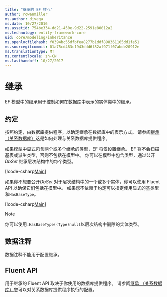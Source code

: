 ```yaml
---
title: "继承的 EF 核心"
author: rowanmiller
ms.author: divega
ms.date: 10/27/2016
ms.assetid: 754be334-dd21-450e-9d22-2591e80012a2
ms.technology: entity-framework-core
uid: core/modeling/inheritance
ms.openlocfilehash: f0394bc55dfbfea8277b1ddf898361165dd1fe51
ms.sourcegitcommit: 01a75cd483c1943ddd6f82af971f07abde20912e
ms.translationtype: MT
ms.contentlocale: zh-CN
ms.lasthandoff: 10/27/2017
---
```

# <a name="inheritance"></a>继承

EF 模型中的继承用于控制如何在数据库中表示的实体类中的继承。

## <a name="conventions"></a>约定

按照约定，由数据库提供程序，以确定继承在数据库中的表示方式。 请参阅[继承 （关系数据库）](relational/inheritance.md)这是如何处理与关系数据库提供程序。

如果模型中显式包含两个或多个继承的类型，EF 将仅设置继承。 EF 将不会扫描基表或派生类型，否则不包括在模型中。 你可以在模型中包含类型，通过公开*DbSet<TEntity>* 继承层次结构中的每个类型。

[!code-csharp[Main](../../../samples/core/Modeling/Conventions/Samples/InheritanceDbSets.cs?highlight=3-4&name=Model)]

如果你不想要公开*DbSet<TEntity>* 对于层次结构中的一个或多个实体，你可以使用 Fluent API 以确保它们包括在模型中。
如果您不依赖于约定可以指定使用显式的基类型和`HasBaseType`。

[!code-csharp[Main](../../../samples/core/Modeling/Conventions/Samples/InheritanceModelBuilder.cs?highlight=7&name=Context)]

> [!NOTE]
> 你可以使用`.HasBaseType((Type)null)`以层次结构中删除的实体类型。

## <a name="data-annotations"></a>数据注释

数据注释不能用于配置继承。

## <a name="fluent-api"></a>Fluent API

用于继承的 Fluent API 取决于你使用的数据库提供程序。 请参阅[继承 （关系数据库）](relational/inheritance.md)您可以对关系数据库提供程序执行的配置。
